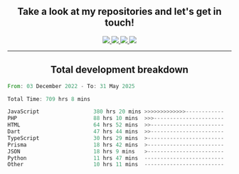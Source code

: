 <h2 align="center">
  Take a look at my repositories and let's get in touch!
</h2>
<p align="center">
  <a href="https://www.instagram.com/rayhanarkan?igsh=MXM3dHhmMTZ3ZWVsaA==">
    <img src="https://img.icons8.com/material-outlined/30/689d6a/instagram.png"/>
  </a>
  <a href="https://www.linkedin.com/in/rayhanarkan/">
    <img src="https://img.icons8.com/material-outlined/30/689d6a/linkedin.png"/>
  </a>
  <a href="">
    <img src="https://img.icons8.com/material-outlined/30/689d6a/geography.png"/>
  </a>
  <a href="mailto:rayhanarkan30@gmail.com">
    <img src="https://img.icons8.com/material-outlined/30/689d6a/email.png"/>
  </a>
</p>

---

<h2 align="center">Total development breakdown</h2>

<p align="center">
<!--START_SECTION:waka-->

```rust
From: 03 December 2022 - To: 31 May 2025

Total Time: 709 hrs 8 mins

JavaScript                 380 hrs 20 mins >>>>>>>>>>>>>------------   53.63 %
PHP                        88 hrs 10 mins  >>>----------------------   12.43 %
HTML                       64 hrs 52 mins  >>-----------------------   09.15 %
Dart                       47 hrs 44 mins  >>-----------------------   06.73 %
TypeScript                 30 hrs 29 mins  >------------------------   04.30 %
Prisma                     18 hrs 42 mins  >------------------------   02.64 %
JSON                       18 hrs 9 mins   >------------------------   02.56 %
Python                     11 hrs 47 mins  -------------------------   01.66 %
Other                      10 hrs 11 mins  -------------------------   01.44 %
```

<!--END_SECTION:waka-->
</p>
